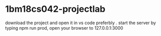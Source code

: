 # 1bm18cs042-projectlab
download the project and open it in vs code preferbly .
start the server by typing npm run prod, 
open your browser to 127.0.0.1:3000
